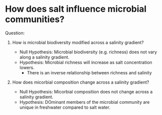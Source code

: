 # How does salt influence microbial communities?

Question: 

1. How is microbial biodiversity modified across a salinity gradient?
	- Null Hypothesis: Microbial biodiversity (e.g. richness) does not vary along a salinity gradient.
	- Hypothesis: Microbial richness will increase as salt concentration lowers.
		- There is an inverse relationship between richness and salinity


2. How does micorbial composition change across a salinity gradient?
	- Null Hypothesis: Micorbial composition does not change across a salinity gradient.
	- Hypothesis: DOminant members of the microbial community are unique in freshwater compared to salt water.

  

